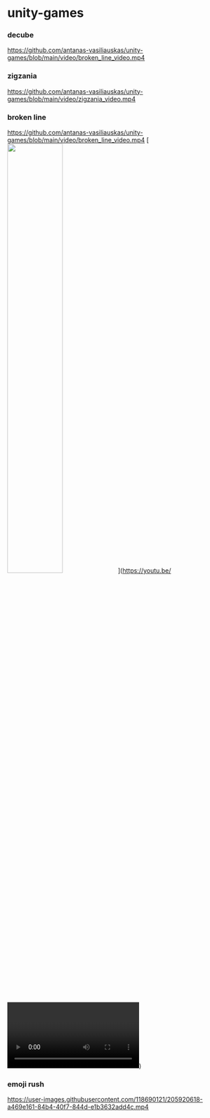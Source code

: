# unity-games

### decube
https://github.com/antanas-vasiliauskas/unity-games/blob/main/video/broken_line_video.mp4


### zigzania
https://github.com/antanas-vasiliauskas/unity-games/blob/main/video/zigzania_video.mp4


### broken line
https://github.com/antanas-vasiliauskas/unity-games/blob/main/video/broken_line_video.mp4
[<img src="https://img.youtube.com/vi/<VIDEO ID>/maxresdefault.jpg" width="50%">]([https://youtu.be/<VIDEO ID>](https://www.youtube.com/watch?v=ptBRGXFYh9c&list=WL&index=1))

### emoji rush
https://user-images.githubusercontent.com/118690121/205920618-a469e161-84b4-40f7-844d-e1b3632add4c.mp4







